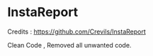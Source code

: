 # InstaReport
Credits : https://github.com/Crevils/InstaReport

Clean Code , Removed all unwanted code.
